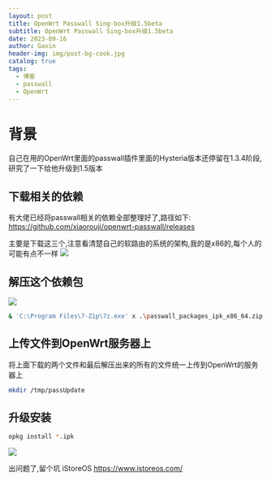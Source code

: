```yaml
---
layout: post
title: OpenWrt Passwall Sing-box升级1.5beta
subtitle: OpenWrt Passwall Sing-box升级1.5beta
date: 2023-09-16
author: Gavin
header-img: img/post-bg-cook.jpg
catalog: true
tags:
  - 博客
  - passwall
  - OpenWrt
---
```

# 背景
自己在用的OpenWrt里面的passwall插件里面的Hysteria版本还停留在1.3.4阶段,研究了一下给他升级到1.5版本

## 下载相关的依赖
有大佬已经将passwall相关的依赖全部整理好了,路径如下: 
https://github.com/xiaorouji/openwrt-passwall/releases

主要是下载这三个,注意看清楚自己的软路由的系统的架构,我的是x86的,每个人的可能有点不一样
![](https://obsidiantuchuanggavin.oss-cn-beijing.aliyuncs.com/Pasted%20image%2020230916195906.png)

## 解压这个依赖包
![](https://obsidiantuchuanggavin.oss-cn-beijing.aliyuncs.com/Pasted%20image%2020230916200400.png)

```sh
& 'C:\Program Files\7-Zip\7z.exe' x .\passwall_packages_ipk_x86_64.zip -mcp=936
```

## 上传文件到OpenWrt服务器上
将上面下载的两个文件和最后解压出来的所有的文件统一上传到OpenWrt的服务器上
```sh
mkdir /tmp/passUpdate
```

## 升级安装
```sh
opkg install *.ipk
```

![](https://obsidiantuchuanggavin.oss-cn-beijing.aliyuncs.com/Pasted%20image%2020230916202221.png)

出问题了,留个坑
iStoreOS
https://www.istoreos.com/